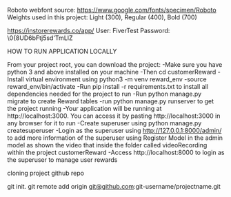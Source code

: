 Roboto webfont source: https://www.google.com/fonts/specimen/Roboto
Weights used in this project: Light (300), Regular (400), Bold (700)


https://instorerewards.co/app/
User: FiverTest
Password: \0{8UD6bFtj5sd'TmLIZ

HOW TO RUN  APPLICATION LOCALLY

From your project root, you can download the project:
-Make sure you have python 3 and above installed on your machine
-Then cd customerReward
-Install virtual environment using python3 -m venv reward_env
-source reward_env/bin/activate
-Run pip install -r requirements.txt to install all dependencies needed for the project to run
-Run python manage.py migrate to  create Reward tables
-run python manage.py runserver to get  the project running
-Your application will be running at http://localhost:3000. You can access  it by pasting  http://localhost:3000 in any browser for it to run
-Create superuser using python manage.py  createsuperuser
-Login as the  superuser using http://127.0.0.1:8000/admin/ to add more information of the superuser using Register Model in the admin model as shown the video that inside the folder called videoRecording within the project customerReward
-Access http://localhost:8000 to login as the superuser to manage user rewards


cloning project github repo

 git init.
 git remote add origin git@github.com:git-username/projectname.git

